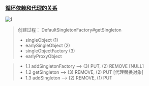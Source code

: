 ### [循环依赖和代理的关系](https://juejin.cn/post/6882266649509298189) ###
![1](https://images.alsritter.icu/images/2021/05/12/20210512154019.png)

> 创建过程： DefaultSingletonFactory#getSingleton
>* singleObject (1) 
>* earlySingleObject (2)   
>* singleObjectFactory (3)
>* earlyProxyObject 

>+ 1.1  addSingletonFactory --> (3) PUT, (2) REMOVE [NULL]
>+ 1.2  getSingleton --> (3) REMOVE, (2) PUT [代理替换对象]
>+ 1.3  addSingleton --> (2) REMOVE, (1) PUT 


